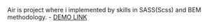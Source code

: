 Air is project where i implemented by skills in SASS(Scss) and BEM methodology.
    - [DEMO LINK](https://metja.github.io/air/)
